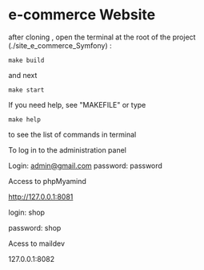 #  e-commerce Website

after cloning , open the terminal at the root of the project (./site_e_commerce_Symfony) : 

``` 
make build
``` 
and next 

``` 
make start
``` 
If you need help, see "MAKEFILE" or type

``` 
make help
``` 
to see the list of commands in terminal 


To log in to the administration panel

Login: admin@gmail.com 
password: password


Access to phpMyamind

http://127.0.0.1:8081

login: shop

password: shop 

Acess to maildev 

127.0.0.1:8082